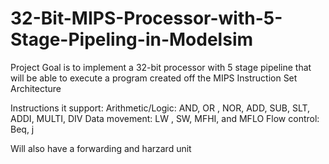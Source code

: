 # 32-Bit-MIPS-Processor-with-5-Stage-Pipeling-in-Modelsim
Project Goal is to implement a 32-bit processor with 5 stage pipeline that will be able to execute a program created off the MIPS Instruction Set Architecture

Instructions it support:
Arithmetic/Logic: AND, OR , NOR, ADD, SUB, SLT, ADDI, MULTI, DIV
Data movement: LW , SW, MFHI, and MFLO
Flow control: Beq, j

Will also have a forwarding and harzard unit 
